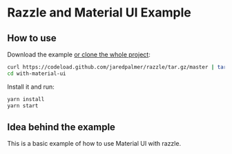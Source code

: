 # Razzle and Material UI Example

## How to use
Download the example [or clone the whole project](https://github.com/jaredpalmer/razzle.git):

```bash
curl https://codeload.github.com/jaredpalmer/razzle/tar.gz/master | tar -xz --strip=2 razzle-master/examples/with-material-ui
cd with-material-ui
```

Install it and run:

```bash
yarn install
yarn start
```

## Idea behind the example
This is a basic example of how to use Material UI with razzle.
